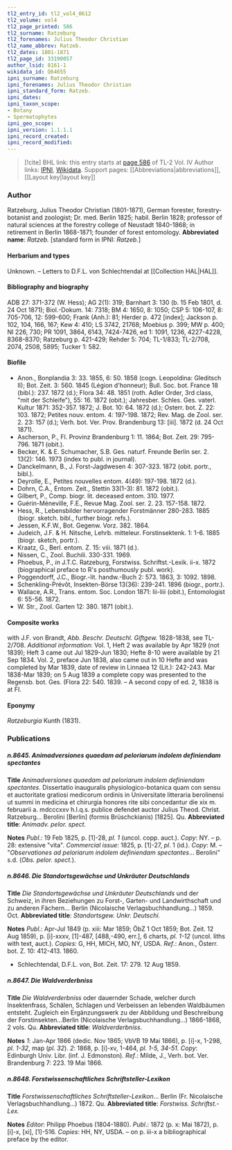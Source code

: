 ```yaml
---
tl2_entry_id: tl2_vol4_0612
tl2_volume: vol4
tl2_page_printed: 586
tl2_surname: Ratzeburg
tl2_forenames: Julius Theodor Christian
tl2_name_abbrev: Ratzeb.
tl2_dates: 1801-1871
tl2_page_id: 33190057
author_lsid: 8161-1
wikidata_id: Q64655
ipni_surname: Ratzeburg
ipni_forenames: Julius Theodor Christian
ipni_standard_form: Ratzeb.
ipni_dates: 
ipni_taxon_scope: 
- Botany
- Spermatophytes
ipni_geo_scope: 
ipni_version: 1.1.1.1
ipni_record_created: 
ipni_record_modified:
---
```


> [!cite] BHL link: this entry starts at [page 586](https://www.biodiversitylibrary.org/page/33190057) of TL-2 Vol. IV
> Author links: [IPNI](https://www.ipni.org/a/8161-1), [Wikidata](https://www.wikidata.org/wiki/Q64655). Support pages: [[Abbreviations|abbreviations]], [[Layout key|layout key]]

### Author

Ratzeburg, Julius Theodor Christian (1801-1871), German forester, forestry-botanist and zoologist; Dr. med. Berlin 1825; habil. Berlin 1828; professor of natural sciences at the forestry college of Neustadt 1840-1868; in retirement in Berlin 1868-1871; founder of forest entomology. 
**Abbreviated name**: *Ratzeb.* \[standard form in IPNI: *Ratzeb.*\]

#### Herbarium and types

Unknown. – Letters to D.F.L. von Schlechtendal at [[Collection HAL|HAL]].

#### Bibliography and biography

ADB 27: 371-372 (W. Hess); AG 2(1): 319; Barnhart 3: 130 (b. 15 Feb 1801, d. 24 Oct 1871); Biol.-Dokum. 14: 7318; BM 4: 1650, 8: 1050; CSP 5: 106-107, 8: 705-706, 12: 599-600; Frank (Anh.): 81; Herder p. 472 \[index\]; Jackson p. 102, 104, 166, 167; Kew 4: 410; LS 3742, 21768; Moebius p. 399; MW p. 400; NI 226, 730; PR 1091, 3864, 6143, 7424-7426, ed 1: 1091, 1236, 4227-4228, 8368-8370; Ratzeburg p. 421-429; Rehder 5: 704; TL-1/833; TL-2/708, 2074, 2508, 5895; Tucker 1: 582.

#### Biofile

- Anon., Bonplandia 3: 33. 1855, 6: 50. 1858 (cogn. Leopoldina: Gleditsch II); Bot. Zeit. 3: 560. 1845 (Légion d'honneur); Bull. Soc. bot. France 18 (bibl.): 237. 1872 (d.); Flora 34: 48. 1851 (roth. Adler Order, 3rd class, "mit der Schleife"), 55: 16. 1872 (obit.); Jahresber. Schles. Ges. vaterl. Kultur 1871: 352-357. 1872; J. Bot. 10: 64. 1872 (d.); Osterr. bot. Z. 22: 103. 1872; Petites nouv. entom. 4: 197-198. 1872; Rev. Mag. de Zool. ser. 2. 23: 157 (d.); Verh. bot. Ver. Prov. Brandenburg 13: \[iii\]. 1872 (d. 24 Oct 1871).
- Ascherson, P., Fl. Provinz Brandenburg 1: 11. 1864; Bot. Zeit. 29: 795-796. 1871 (obit.).
- Becker, K. & E. Schumacher, S.B. Ges. naturf. Freunde Berlin ser. 2. 13(2): 146. 1973 (index to publ. in journal).
- Danckelmann, B., J. Forst-Jagdwesen 4: 307-323. 1872 (obit. portr., bibl.).
- Deyrolle, E., Petites nouvelles entom. 4(49): 197-198. 1872 (d.).
- Dohrn, C.A., Entom. Zeit., Stettin 33(1-3): 81. 1872 (obit.).
- Gilbert, P., Comp. biogr. lit. deceased entom. 310. 1977.
- Guérin-Méneville, F.E., Revue Mag. Zool. ser. 2. 23. 157-158. 1872.
- Hess, R., Lebensbilder hervorragender Forstmänner 280-283. 1885 (biogr. sketch. bibl., further biogr. refs.).
- Jessen, K.F.W., Bot. Gegenw. Vorz. 382. 1864.
- Judeich, J.F. & H. Nitsche, Lehrb. mitteleur. Forstinsektenk. 1: 1-6. 1885 (biogr. sketch, portr.).
- Kraatz, G., Berl. entom. Z. 15: viii. 1871 (d.).
- Nissen, C., Zool. Buchili. 330-331. 1969.
- Phoebus, P., *in* J.T.C. Ratzeburg, Forstwiss. Schriftst.-Lexik. ii-x. 1872 (biographical preface to R's posthumously publ. work).
- Poggendorff, J.C., Biogr.-lit. handw.-Buch 2: 573. 1863, 3: 1092. 1898.
- Schenkling-Prévôt, Insekten-Börse 13(36): 239-241. 1896 (biogr., portr.).
- Wallace, A.R., Trans. entom. Soc. London 1871: lii-liii (obit.), Entomologist 6: 55-56. 1872.
- W. Str., Zool. Garten 12: 380. 1871 (obit.).

#### Composite works

with J.F. von Brandt, *Abb. Beschr. Deutschl. Giftgew.* 1828-1838, see TL-2/708. *Additional information*: Vol. 1, Heft 2 was available by Apr 1829 (not 1839); Heft 3 came out Jul 1829-Jun 1830; Hefte 8-10 were available by 21 Sep 1834. Vol. 2, preface Jun 1838, also came out in 10 Hefte and was completed by Mar 1839, date of review in Linnaea 12 (Lit.): 242-243. Mar 1838-Mar 1839; on 5 Aug 1839 a complete copy was presented to the Regensb. bot. Ges. (Flora 22: 540. 1839. – A second copy of ed. 2, 1838 is at FI.

#### Eponymy

*Ratzeburgia* Kunth (1831).

### Publications

##### n.8645. Animadversiones quaedam ad peloriarum indolem definiendam spectantes

**Title**
*Animadversiones quaedam ad peloriarum indolem definiendam spectantes*. Dissertatio inauguralis physiologico-botanica quam con sensu et auctoritate gratiosi medicorum ordinis in Universitate litteraria berolinensi ut summi in medicina et chirurgia honores rite sibi concedantur die xix m. februarii a. mdcccxxv h.l.q.s. publice defendet auctor Julius Theod. Christ. Ratzeburg... Berolini \[Berlin\] (formis Brüschckianis) \[1825\]. Qu.
**Abbreviated title**: *Animadv. pelor. spect.*

**Notes**
*Publ*.: 19 Feb 1825, p. \[1\]-28, *pl. 1* (uncol. copp. auct.). *Copy*: NY. – p. 28: extensive "vita".
*Commercial issue*: 1825, p. \[1\]-27, *pl*. 1 (id.). *Copy*: M. – "*Observationes ad peloriarum indolem definiendam spectantes*... Berolini" s.d. (*Obs. pelor. spect.*).

##### n.8646. Die Standortsgewächse und Unkräuter Deutschlands

**Title**
*Die Standortsgewächse und Unkräuter Deutschlands* und der Schweiz, in ihren Beziehungen zu Forst-, Garten- und Landwirthschaft und zu anderen Fächern... Berlin (Nicolaische Verlagsbuchhandlung...) 1859. Oct.
**Abbreviated title**: *Standortsgew. Unkr. Deutschi.*

**Notes**
*Publ*.: Apr-Jul 1849 (p. xiii: Mar 1859; ÖbZ 1 Oct 1859; Bot. Zeit. 12 Aug 1859), p. \[i\]-xxxv, \[1\]-487, \[488,-490, err.\], 6 charts, *pl. 1-12* (uncol. liths with text, auct.). *Copies*: G, HH, MICH, MO, NY, USDA.
*Ref*.: Anon., Österr. bot. Z. 10: 412-413. 1860.
- Schlechtendal, D.F.L. von, Bot. Zeit. 17: 279. 12 Aug 1859.

##### n.8647. Die Waldverderbniss

**Title**
*Die Waldverderbniss* oder dauernder Schade, welcher durch Insektenfrass, Schälen, Schlagen und Verbeissen an lebenden Waldbäumen entsteht. Zugleich ein Ergänzungswerk zu der Abbildung und Beschreibung der Forstinsekten...Berlin (Nicolaische Verlagsbuchhandlung...) 1866-1868, 2 vols. Qu.
**Abbreviated title**: *Waldverderbniss*.

**Notes**
*1*: Jan-Apr 1866 (dedic. Nov 1865; VbVB 19 Mai 1866), p. \[i\]-x, 1-298, *pl. 1-32*, map (*pl. 32*).
*2*: 1868, p. \[i\]-xv, 1-464, *pl. 1-5, 34-51.*
*Copy*: Edinburgh Univ. Libr. (inf. J. Edmonston).
*Ref*.: Milde, J., Verh. bot. Ver. Brandenburg 7: 223. 19 Mai 1866.

##### n.8648. Forstwissenschaftliches Schriftsteller-Lexikon

**Title**
*Forstwissenschaftliches Schriftsteller-Lexikon*... Berlin (Fr. Nicolaische Verlagsbuchhandlung...) 1872. Qu.
**Abbreviated title**: *Forstwiss. Schriftst.- Lex.*

**Notes**
*Editor*: Philipp Phoebus (1804-1880).
*Publ*.: 1872 (p. x: Mai 1872), p. \[i\]-x, \[xi\], \[1\]-516. *Copies*: HH, NY, USDA. – on p. iii-x a bibliographical preface by the editor.

